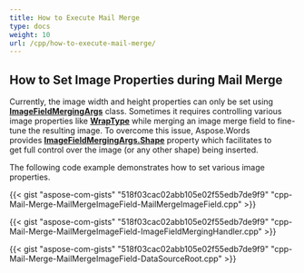 ```yaml
---
title: How to Execute Mail Merge
type: docs
weight: 10
url: /cpp/how-to-execute-mail-merge/
---
```


## **How to Set Image Properties during Mail Merge**
Currently, the image width and height properties can only be set using [**ImageFieldMergingArgs**](https://apireference.aspose.com/cpp/words/class/aspose.words.mail_merging.image_field_merging_args/) class. Sometimes it requires controlling various image properties like [**WrapType**](https://apireference.aspose.com/cpp/words/namespace/aspose.words.drawing/#a211270c1edcc434e5a65e88553fa99ba) while merging an image merge field to fine-tune the resulting image. To overcome this issue, Aspose.Words provides [**ImageFieldMergingArgs.Shape**](https://apireference.aspose.com/cpp/words/class/aspose.words.mail_merging.image_field_merging_args/#a0e52ccdbde77472da894ac0a7dfcaad7) property which facilitates to get full control over the image (or any other shape) being inserted.

The following code example demonstrates how to set various image properties. 

{{< gist "aspose-com-gists" "518f03cac02abb105e02f55edb7de9f9" "cpp-Mail-Merge-MailMergeImageField-MailMergeImageField.cpp" >}}

{{< gist "aspose-com-gists" "518f03cac02abb105e02f55edb7de9f9" "cpp-Mail-Merge-MailMergeImageField-ImageFieldMergingHandler.cpp" >}}

{{< gist "aspose-com-gists" "518f03cac02abb105e02f55edb7de9f9" "cpp-Mail-Merge-MailMergeImageField-DataSourceRoot.cpp" >}}

